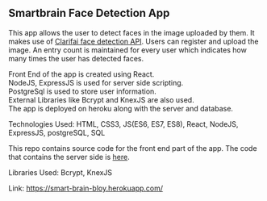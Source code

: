 ## Smartbrain Face Detection App

This app allows the user to detect faces in the image uploaded by them. It makes use of [Clarifai face detection API](https://www.clarifai.com/models/face-detection-image-recognition-model-a403429f2ddf4b49b307e318f00e528b-detection). Users can register and upload the image. An entry count is maintained for every user which indicates how many times the user has detected faces.

Front End of the app is created using React. <br/>
NodeJS, ExpressJS is used for server side scripting. <br/>
PostgreSql is used to store user information.<br/>
External Libraries like Bcrypt and KnexJS are also used.<br/>
The app is deployed on heroku along with the server and database.

Technologies Used: HTML, CSS3, JS(ES6, ES7, ES8), React, NodeJS, ExpressJS, postgreSQL, SQL

This repo contains source code for the front end part of the app. The code that contains the server side is [here](https://github.com/yitzhak-bloy/smart-brain-api).


Libraries Used: Bcrypt, KnexJS

Link: https://smart-brain-bloy.herokuapp.com/
